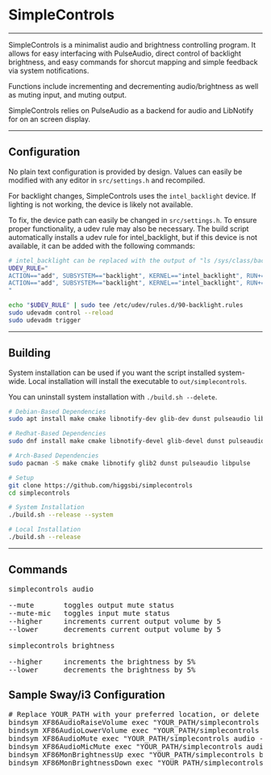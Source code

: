 # SimpleControls
___
SimpleControls is a minimalist audio and brightness controlling program.
It allows for easy interfacing with PulseAudio, direct control of backlight brightness, and
easy commands for shorcut mapping and simple feedback via system notifications.

Functions include incrementing and decrementing audio/brightness as well as muting input, and muting output.  

SimpleControls relies on PulseAudio as a backend for audio and LibNotify for on an screen display.  

___
## Configuration

No plain text configuration is provided by design.
Values can easily be modified with any editor in `src/settings.h` and recompiled.

For backlight changes, SimpleControls uses the `intel_backlight` device. If lighting is not working,
the device is likely not available.

To fix, the device path can easily be changed in `src/settings.h`. To ensure proper functionality,
a udev rule may also be necessary. The build script automatically installs a udev rule for intel_backlight,
but if this device is not available, it can be added with the following commands:

```sh
# intel_backlight can be replaced with the output of "ls /sys/class/backlight"
UDEV_RULE="
ACTION=="add", SUBSYSTEM=="backlight", KERNEL=="intel_backlight", RUN+="/bin/chgrp wheel /sys/class/backlight/%k/brightness"
ACTION=="add", SUBSYSTEM=="backlight", KERNEL=="intel_backlight", RUN+="/bin/chmod g+w /sys/class/backlight/%k/brightness"
"

echo "$UDEV_RULE" | sudo tee /etc/udev/rules.d/90-backlight.rules
sudo udevadm control --reload
sudo udevadm trigger
```

___
## Building

System installation can be used if you want the script installed system-wide.
Local installation will install the executable to `out/simplecontrols`.
  
You can uninstall system installation with `./build.sh --delete`.

```sh
# Debian-Based Dependencies
sudo apt install make cmake libnotify-dev glib-dev dunst pulseaudio libpulse-dev

# Redhat-Based Dependencies
sudo dnf install make cmake libnotify-devel glib-devel dunst pulseaudio pulseaudio-libs-devel

# Arch-Based Dependencies
sudo pacman -S make cmake libnotify glib2 dunst pulseaudio libpulse

# Setup
git clone https://github.com/higgsbi/simplecontrols
cd simplecontrols

# System Installation
./build.sh --release --system

# Local Installation 
./build.sh --release
```

___
## Commands

<pre>
simplecontrols audio

--mute       toggles output mute status  
--mute-mic   toggles input mute status  
--higher     increments current output volume by 5 
--lower      decrements current output volume by 5  
  
simplecontrols brightness  
  
--higher     increments the brightness by 5%  
--lower      decrements the brightness by 5%  
</pre>


## Sample Sway/i3 Configuration

<pre>
# Replace YOUR_PATH with your preferred location, or delete if system install was used
bindsym XF86AudioRaiseVolume exec "YOUR_PATH/simplecontrols audio --higher"
bindsym XF86AudioLowerVolume exec "YOUR_PATH/simplecontrols audio --lower"
bindsym XF86AudioMute exec "YOUR_PATH/simplecontrols audio --mute"
bindsym XF86AudioMicMute exec "YOUR_PATH/simplecontrols audio --mute-mic"
bindsym XF86MonBrightnessUp exec "YOUR_PATH/simplecontrols brightness --higher"
bindsym XF86MonBrightnessDown exec "YOUR_PATH/simplecontrols brightness --lower"
</pre>
